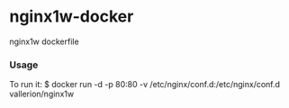 # nginx1w-docker
nginx1w dockerfile

### Usage

To run it:
    $ docker run -d -p 80:80 -v /etc/nginx/conf.d:/etc/nginx/conf.d vallerion/nginx1w